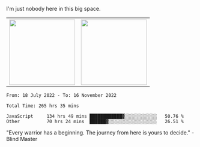 I'm just nobody here in this big space.
<table>
  <tr>
    <th>
        <img height="175em" src="https://github-readme-stats.vercel.app/api/top-langs/?username=introbond&hide=css,html&layout=compact&theme=nord" />
    </th>
    <th><img height="175em" src="https://github-readme-stats.vercel.app/api/?username=introbond&theme=nord&show_icons=true&hide_border=true&&count_private=true&include_all_commits=true" /></th>
  </tr>
</table>

<!--START_SECTION:waka-->

```text
From: 18 July 2022 - To: 16 November 2022

Total Time: 265 hrs 35 mins

JavaScript     134 hrs 49 mins ████████████▓░░░░░░░░░░░░   50.76 %
Other          70 hrs 24 mins  ██████▓░░░░░░░░░░░░░░░░░░   26.51 %
```

<!--END_SECTION:waka-->

"Every warrior has a beginning. The journey from here is yours to decide."  -Blind Master
